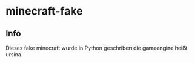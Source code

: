 # minecraft-fake

## Info
Dieses fake minecraft wurde in Python geschriben die gameengine heißt ursina.
